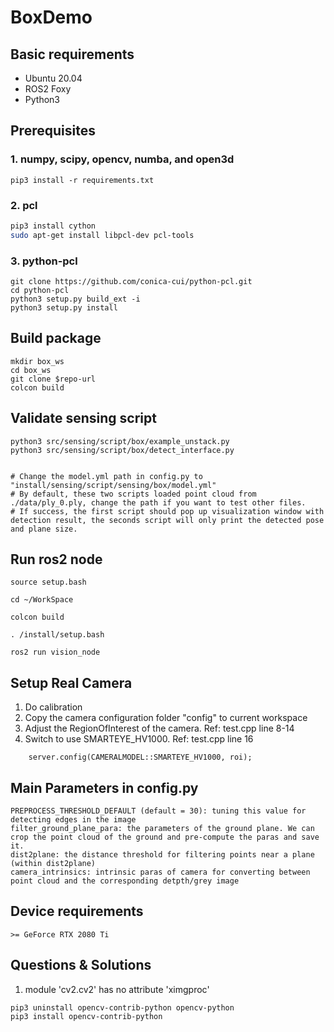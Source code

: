 # BoxDemo

## Basic requirements
- Ubuntu 20.04
- ROS2 Foxy
- Python3
  
## Prerequisites
### 1. numpy, scipy, opencv, numba, and open3d
```
pip3 install -r requirements.txt
```

### 2. pcl
```bash
pip3 install cython
sudo apt-get install libpcl-dev pcl-tools
```

### 3. python-pcl
```
git clone https://github.com/conica-cui/python-pcl.git
cd python-pcl
python3 setup.py build_ext -i
python3 setup.py install
```


## Build package
```
mkdir box_ws
cd box_ws
git clone $repo-url
colcon build
```

## Validate sensing script
```
python3 src/sensing/script/box/example_unstack.py
python3 src/sensing/script/box/detect_interface.py  


# Change the model.yml path in config.py to "install/sensing/script/sensing/box/model.yml"
# By default, these two scripts loaded point cloud from ./data/ply_0.ply, change the path if you want to test other files.
# If success, the first script should pop up visualization window with detection result, the seconds script will only print the detected pose and plane size. 
```



## Run ros2 node
```
source setup.bash

cd ~/WorkSpace

colcon build

. /install/setup.bash

ros2 run vision_node
```



## Setup Real Camera

1. Do calibration
2. Copy the camera configuration folder "config" to current workspace
3. Adjust the RegionOfInterest of the camera. Ref: test.cpp line 8-14
4. Switch to use SMARTEYE_HV1000. Ref: test.cpp line 16

```
    server.config(CAMERALMODEL::SMARTEYE_HV1000, roi);
```

## Main Parameters in config.py
```
PREPROCESS_THRESHOLD_DEFAULT (default = 30): tuning this value for detecting edges in the image
filter_ground_plane_para: the parameters of the ground plane. We can crop the point cloud of the ground and pre-compute the paras and save it.
dist2plane: the distance threshold for filtering points near a plane (within dist2plane)
camera_intrinsics: intrinsic paras of camera for converting between point cloud and the corresponding detpth/grey image
```

## Device requirements
```
>= GeForce RTX 2080 Ti 
```

## Questions & Solutions ###
1. module 'cv2.cv2' has no attribute 'ximgproc'

```
pip3 uninstall opencv-contrib-python opencv-python
pip3 install opencv-contrib-python
```  
